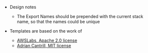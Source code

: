 - Design notes
  - The Export Names should be prepended with the current stack name, so that the names could be unique

- Templates are based on the work of
  - [AWSLabs, Apache 2.0 license](https://github.com/awslabs/aws-cloudformation-templates)
  - [Adrian Cantrill, MIT license](https://github.com/acantril/aws-sysops-associate)

